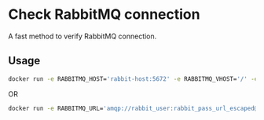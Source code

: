 # Check RabbitMQ connection

A fast method to verify RabbitMQ connection.

## Usage

```bash
docker run -e RABBITMQ_HOST='rabbit-host:5672' -e RABBITMQ_VHOST='/' -e RABBITMQ_PASS='rabbit_pass' -e  RABBITMQ_USER='rabbit_user' image_name
```

OR

```bash
docker run -e RABBITMQ_URL='amqp://rabbit_user:rabbit_pass_url_escaped@rabbit-host:5672/' image_name
```